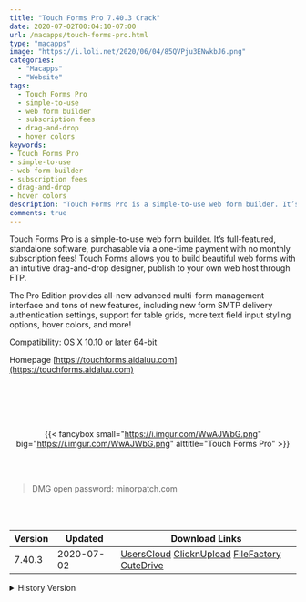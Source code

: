 ```yaml
---
title: "Touch Forms Pro 7.40.3 Crack"
date: 2020-07-02T00:04:10-07:00
url: /macapps/touch-forms-pro.html
type: "macapps"
image: "https://i.loli.net/2020/06/04/85QVPju3ENwkbJ6.png"
categories:
  - "Macapps"
  - "Website"
tags:
  - Touch Forms Pro
  - simple-to-use
  - web form builder
  - subscription fees
  - drag-and-drop
  - hover colors
keywords:
- Touch Forms Pro
- simple-to-use
- web form builder
- subscription fees
- drag-and-drop
- hover colors
description: "Touch Forms Pro is a simple-to-use web form builder. It’s full-featured, standalone software, purchasable via a one-time payment with no monthly subscription fees"
comments: true
---
```


Touch Forms Pro is a simple-to-use web form builder. It’s full-featured, standalone software, purchasable via a one-time payment with no monthly subscription fees! Touch Forms allows you to build beautiful web forms with an intuitive drag-and-drop designer, publish to your own web host through FTP.

The Pro Edition provides all-new advanced multi-form management interface and tons of new features, including new form SMTP delivery authentication settings, support for table grids, more text field input styling options, hover colors, and more!

Compatibility: OS X 10.10 or later 64-bit

Homepage [https://touchforms.aidaluu.com](https://touchforms.aidaluu.com)

<br/>
<br/>
<script async src="https://pagead2.googlesyndication.com/pagead/js/adsbygoogle.js"></script>
<ins class="adsbygoogle"
     style="display:block; text-align:center;"
     data-ad-layout="in-article"
     data-ad-format="fluid"
     data-ad-client="ca-pub-8746275014476192"
     data-ad-slot="5144997159"></ins>
<script>
     (adsbygoogle = window.adsbygoogle || []).push({});
</script>
<br/>
<br/>


<center>

{{< fancybox small="https://i.imgur.com/WwAJWbG.png" big="https://i.imgur.com/WwAJWbG.png" alttitle="Touch Forms Pro" >}}

</center>

<br/>
<br/>


> DMG open password: minorpatch.com

<br/>

<br/>
<div id="history_version" class="history_version">

| Version | Updated | Download Links |
| ---- | ---- | ---- |
| 7.40.3 | 2020-07-02 | [UsersCloud](https://ouo.io/J7Ovli)   [ClicknUpload](https://ouo.io/ALh3qx)   [FileFactory](https://ouo.io/6YoIZd)   [CuteDrive](https://ouo.io/AAeJGT) |
<details>
<summary>History Version</summary>

| Version | Updated | Download Links |
| ---- | ---- | ---- |
| 7.40.2 | 2020-06-16 | [UsersCloud](https://ouo.io/zhh902)   [ClicknUpload](https://ouo.io/IdvoV4)   [FileFactory](https://ouo.io/XT64uMK)   [CuteDrive](https://ouo.io/05Zw1m) |
| 7.40 | 2020-06-04 | [UsersCloud](https://ouo.io/2PynBel)   [ClicknUpload](https://ouo.io/jCk1Ap)   [FileFactory](https://ouo.io/vphpA1)   [CuteDrive](https://ouo.io/vPMttNN) |
</details>

</div>
